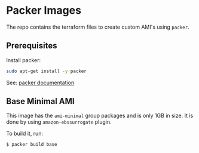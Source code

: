 # Packer Images

The repo contains the terraform files to create custom AMI's using `packer`.

## Prerequisites

Install packer:

```bash
sudo apt-get install -y packer
```

See: [packer documentation](https://www.packer.io/downloads)

## Base Minimal AMI

This image has the `ami-minimal` group packages and is only 1GB in size. It is done by using `amazon-ebssurrogate` plugin.

To build it, run:

    $ packer build base